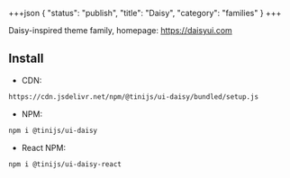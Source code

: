 +++json
{
  "status": "publish",
  "title": "Daisy",
  "category": "families"
}
+++

Daisy-inspired theme family, homepage: <https://daisyui.com>

## Install

- CDN:

```txt
https://cdn.jsdelivr.net/npm/@tinijs/ui-daisy/bundled/setup.js
```

- NPM:

```bash
npm i @tinijs/ui-daisy
```

- React NPM:

```bash
npm i @tinijs/ui-daisy-react
```
